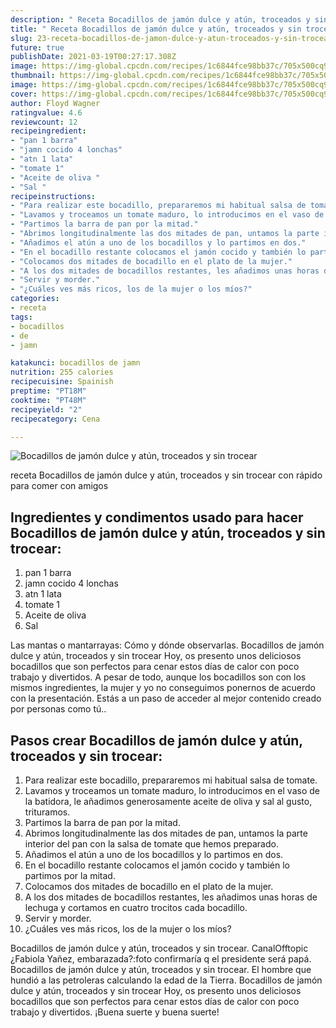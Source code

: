 ```yaml
---
description: " Receta Bocadillos de jamón dulce y atún, troceados y sin trocear"
title: " Receta Bocadillos de jamón dulce y atún, troceados y sin trocear"
slug: 23-receta-bocadillos-de-jamon-dulce-y-atun-troceados-y-sin-trocear
future: true
publishDate: 2021-03-19T00:27:17.308Z
image: https://img-global.cpcdn.com/recipes/1c6844fce98bb37c/705x500cq90/bocadillos-de-jamon-dulce-y-atun-troceados-y-sin-trocear-foto-principal.jpg
thumbnail: https://img-global.cpcdn.com/recipes/1c6844fce98bb37c/705x500cq90/bocadillos-de-jamon-dulce-y-atun-troceados-y-sin-trocear-foto-principal.jpg
image: https://img-global.cpcdn.com/recipes/1c6844fce98bb37c/705x500cq90/bocadillos-de-jamon-dulce-y-atun-troceados-y-sin-trocear-foto-principal.jpg
cover: https://img-global.cpcdn.com/recipes/1c6844fce98bb37c/705x500cq90/bocadillos-de-jamon-dulce-y-atun-troceados-y-sin-trocear-foto-principal.jpg
author: Floyd Wagner
ratingvalue: 4.6
reviewcount: 12
recipeingredient:
- "pan 1 barra"
- "jamn cocido 4 lonchas"
- "atn 1 lata"
- "tomate 1"
- "Aceite de oliva "
- "Sal "
recipeinstructions:
- "Para realizar este bocadillo, prepararemos mi habitual salsa de tomate."
- "Lavamos y troceamos un tomate maduro, lo introducimos en el vaso de la batidora, le añadimos generosamente aceite de oliva y sal al gusto, trituramos."
- "Partimos la barra de pan por la mitad."
- "Abrimos longitudinalmente las dos mitades de pan, untamos la parte interior del pan con la salsa de tomate que hemos preparado."
- "Añadimos el atún a uno de los bocadillos y lo partimos en dos."
- "En el bocadillo restante colocamos el jamón cocido y también lo partimos por la mitad."
- "Colocamos dos mitades de bocadillo en el plato de la mujer."
- "A los dos mitades de bocadillos restantes, les añadimos unas horas de lechuga y cortamos en cuatro trocitos cada bocadillo."
- "Servir y morder."
- "¿Cuáles ves más ricos, los de la mujer o los míos?"
categories:
- receta
tags:
- bocadillos
- de
- jamn

katakunci: bocadillos de jamn 
nutrition: 255 calories
recipecuisine: Spainish
preptime: "PT18M"
cooktime: "PT48M"
recipeyield: "2"
recipecategory: Cena

---
```



![Bocadillos de jamón dulce y atún, troceados y sin trocear](https://img-global.cpcdn.com/recipes/1c6844fce98bb37c/705x500cq90/bocadillos-de-jamon-dulce-y-atun-troceados-y-sin-trocear-foto-principal.jpg)

receta Bocadillos de jamón dulce y atún, troceados y sin trocear con rápido para comer con amigos

<!--inarticleads1-->

## Ingredientes y condimentos usado para hacer Bocadillos de jamón dulce y atún, troceados y sin trocear:

1. pan 1 barra
1. jamn cocido 4 lonchas
1. atn 1 lata
1. tomate 1
1. Aceite de oliva 
1. Sal 

Las mantas o mantarrayas: Cómo y dónde observarlas. Bocadillos de jamón dulce y atún, troceados y sin trocear Hoy, os presento unos deliciosos bocadillos que son perfectos para cenar estos días de calor con poco trabajo y divertidos. A pesar de todo, aunque los bocadillos son con los mismos ingredientes, la mujer y yo no conseguimos ponernos de acuerdo con la presentación. Estás a un paso de acceder al mejor contenido creado por personas como tú.. 

<!--inarticleads2-->

## Pasos crear Bocadillos de jamón dulce y atún, troceados y sin trocear:

1. Para realizar este bocadillo, prepararemos mi habitual salsa de tomate.
1. Lavamos y troceamos un tomate maduro, lo introducimos en el vaso de la batidora, le añadimos generosamente aceite de oliva y sal al gusto, trituramos.
1. Partimos la barra de pan por la mitad.
1. Abrimos longitudinalmente las dos mitades de pan, untamos la parte interior del pan con la salsa de tomate que hemos preparado.
1. Añadimos el atún a uno de los bocadillos y lo partimos en dos.
1. En el bocadillo restante colocamos el jamón cocido y también lo partimos por la mitad.
1. Colocamos dos mitades de bocadillo en el plato de la mujer.
1. A los dos mitades de bocadillos restantes, les añadimos unas horas de lechuga y cortamos en cuatro trocitos cada bocadillo.
1. Servir y morder.
1. ¿Cuáles ves más ricos, los de la mujer o los míos?


Bocadillos de jamón dulce y atún, troceados y sin trocear. CanalOfftopic ¿Fabiola Yañez, embarazada?:foto confirmaría q el presidente será papá. Bocadillos de jamón dulce y atún, troceados y sin trocear. El hombre que hundió a las petroleras calculando la edad de la Tierra. Bocadillos de jamón dulce y atún, troceados y sin trocear Hoy, os presento unos deliciosos bocadillos que son perfectos para cenar estos días de calor con poco trabajo y divertidos. 
¡Buena suerte y buena suerte!

